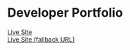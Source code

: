 # Developer Portfolio
[Live Site](https://jeremytupas.dev/)<br />
[Live Site (fallback URL)](https://developerportfolio21473.gtsb.io/)
